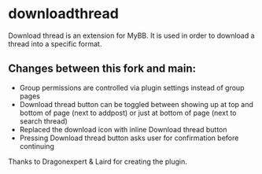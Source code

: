 # downloadthread
Download thread is an extension for MyBB.  It is used in order to download a thread into a specific format.

## Changes between this fork and main: 
* Group permissions are controlled via plugin settings instead of group pages
* Download thread button can be toggled between showing up at top and bottom of page (next to addpost)
or just at bottom of page (next to search thread)
* Replaced the download icon with inline Download thread button
* Pressing Download thread button asks user for confirmation before continuing

Thanks to Dragonexpert & Laird for creating the plugin.

